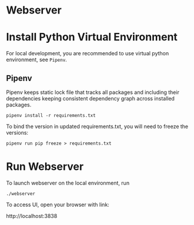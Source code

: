 # Webserver

# Install Python Virtual Environment

For local development, you are recommended to use virtual python environment, see `Pipenv`.

## Pipenv
Pipenv keeps static lock file that tracks all packages and including their dependencies keeping
consistent dependency graph across installed packages.

`pipenv install -r requirements.txt`

To bind the version in updated requirements.txt, you will need to freeze the versions:

`pipenv run pip freeze > requirements.txt`

# Run Webserver
To launch webserver on the local environment, run

`./webserver`

To access UI, open your browser with link:

http://localhost:3838
